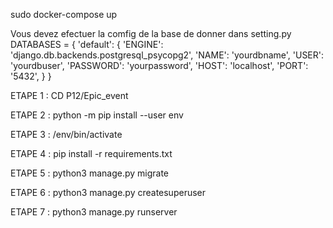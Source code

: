 sudo docker-compose up

Vous devez efectuer la comfig de la base de donner dans setting.py
DATABASES = {
    'default': {
        'ENGINE': 'django.db.backends.postgresql_psycopg2',
        'NAME': 'yourdbname', 
        'USER': 'yourdbuser', 
        'PASSWORD': 'yourpassword',
        'HOST': 'localhost', 
        'PORT': '5432',
    }
}



ETAPE 1 : CD P12/Epic_event

ETAPE 2 : python -m pip install --user env

ETAPE 3 : /env/bin/activate

ETAPE 4 : pip install -r requirements.txt

ETAPE 5 : python3 manage.py migrate

ETAPE 6 : python3 manage.py createsuperuser

ETAPE 7 : python3 manage.py runserver



